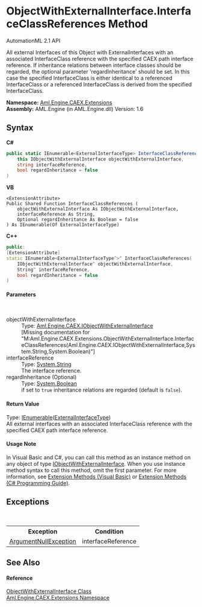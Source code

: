 # ObjectWithExternalInterface.InterfaceClassReferences Method 
AutomationML 2.1 API 

All external Interfaces of this Object with ExternalInterfaces with an associated InterfaceClass reference with the specified CAEX path interface reference. If inheritance relations between interface classes should be regarded, the optional parameter 'regardInheritance' should be set. In this case the specified InterfaceClass is either identical to a referenced InterfaceClass or a referenced InterfaceClass is derived from the specified InterfaceClass.

**Namespace:**&nbsp;<a href="N_Aml_Engine_CAEX_Extensions">Aml.Engine.CAEX.Extensions</a><br />**Assembly:**&nbsp;AML.Engine (in AML.Engine.dll) Version: 1.6

## Syntax

**C#**<br />
``` C#
public static IEnumerable<ExternalInterfaceType> InterfaceClassReferences(
	this IObjectWithExternalInterface objectWithExternalInterface,
	string interfaceReference,
	bool regardInheritance = false
)
```

**VB**<br />
``` VB
<ExtensionAttribute>
Public Shared Function InterfaceClassReferences ( 
	objectWithExternalInterface As IObjectWithExternalInterface,
	interfaceReference As String,
	Optional regardInheritance As Boolean = false
) As IEnumerable(Of ExternalInterfaceType)
```

**C++**<br />
``` C++
public:
[ExtensionAttribute]
static IEnumerable<ExternalInterfaceType^>^ InterfaceClassReferences(
	IObjectWithExternalInterface^ objectWithExternalInterface, 
	String^ interfaceReference, 
	bool regardInheritance = false
)
```


#### Parameters
&nbsp;<dl><dt>objectWithExternalInterface</dt><dd>Type: <a href="T_Aml_Engine_CAEX_IObjectWithExternalInterface">Aml.Engine.CAEX.IObjectWithExternalInterface</a><br />\[Missing <param name="objectWithExternalInterface"/> documentation for "M:Aml.Engine.CAEX.Extensions.ObjectWithExternalInterface.InterfaceClassReferences(Aml.Engine.CAEX.IObjectWithExternalInterface,System.String,System.Boolean)"\]</dd><dt>interfaceReference</dt><dd>Type: <a href="https://docs.microsoft.com/dotnet/api/system.string" target="_parent" rel="noopener noreferrer">System.String</a><br />The interface reference.</dd><dt>regardInheritance (Optional)</dt><dd>Type: <a href="https://docs.microsoft.com/dotnet/api/system.boolean" target="_parent" rel="noopener noreferrer">System.Boolean</a><br />if set to `true` inheritance relations are regarded (default is `false`).</dd></dl>

#### Return Value
Type: <a href="https://docs.microsoft.com/dotnet/api/system.collections.generic.ienumerable-1" target="_parent" rel="noopener noreferrer">IEnumerable</a>(<a href="T_Aml_Engine_CAEX_ExternalInterfaceType">ExternalInterfaceType</a>)<br />All external interfaces with an associated InterfaceClass reference with the specified CAEX path interface reference.

#### Usage Note
In Visual Basic and C#, you can call this method as an instance method on any object of type <a href="T_Aml_Engine_CAEX_IObjectWithExternalInterface">IObjectWithExternalInterface</a>. When you use instance method syntax to call this method, omit the first parameter. For more information, see <a href="https://docs.microsoft.com/dotnet/visual-basic/programming-guide/language-features/procedures/extension-methods" target="_blank" rel="noopener noreferrer">Extension Methods (Visual Basic)</a> or <a href="https://docs.microsoft.com/dotnet/csharp/programming-guide/classes-and-structs/extension-methods" target="_blank" rel="noopener noreferrer">Extension Methods (C# Programming Guide)</a>.

## Exceptions
&nbsp;<table><tr><th>Exception</th><th>Condition</th></tr><tr><td><a href="https://docs.microsoft.com/dotnet/api/system.argumentnullexception" target="_parent" rel="noopener noreferrer">ArgumentNullException</a></td><td>interfaceReference</td></tr></table>

## See Also


#### Reference
<a href="T_Aml_Engine_CAEX_Extensions_ObjectWithExternalInterface">ObjectWithExternalInterface Class</a><br /><a href="N_Aml_Engine_CAEX_Extensions">Aml.Engine.CAEX.Extensions Namespace</a><br />